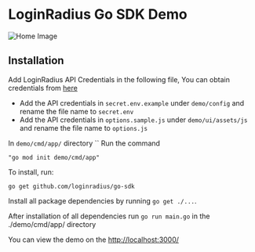 # LoginRadius Go SDK Demo

![Home Image](http://docs.lrcontent.com/resources/github/banner-1544x500.png)

## Installation

Add LoginRadius API Credentials in the following file, You can obtain credentials from [here](https://www.loginradius.com/docs/api/v2/admin-console/platform-security/api-key-and-secret/#api-key-and-secret)

 - Add the API credentials in `secret.env.example` under `demo/config`  and rename the file name to `secret.env`
 - Add the API credentials in `options.sample.js` under `demo/ui/assets/js` and rename the file name to `options.js`


In `demo/cmd/app/` directory 
``
Run the command 
```
"go mod init demo/cmd/app"
```

To install, run: 
```
go get github.com/loginradius/go-sdk
```

Install all package dependencies by running `go get ./...`.

After installation of all dependencies run `go run main.go` in the ./demo/cmd/app/ directory

You can view the demo on the [http://localhost:3000/](http://localhost:3000/)